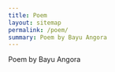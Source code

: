 ```yaml
---
title: Poem
layout: sitemap
permalink: /poem/
summary: Poem by Bayu Angora
---
```


Poem by Bayu Angora
